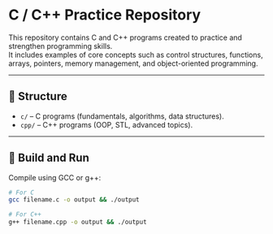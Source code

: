 # C / C++ Practice Repository

This repository contains C and C++ programs created to practice and strengthen programming skills.  
It includes examples of core concepts such as control structures, functions, arrays, pointers, memory management, and object-oriented programming.

---

## 📂 Structure
- `c/` – C programs (fundamentals, algorithms, data structures).
- `cpp/` – C++ programs (OOP, STL, advanced topics).

---

## 🚀 Build and Run
Compile using GCC or g++:

```bash
# For C
gcc filename.c -o output && ./output

# For C++
g++ filename.cpp -o output && ./output
